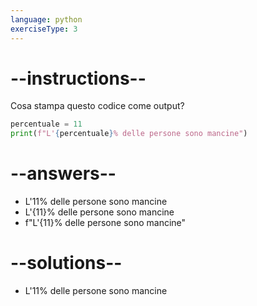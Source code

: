 ```yaml
---
language: python
exerciseType: 3
---
```


# --instructions--

Cosa stampa questo codice come output?
```python
percentuale = 11
print(f"L'{percentuale}% delle persone sono mancine")
```

# --answers--

- L'11% delle persone sono mancine
- L'{11}% delle persone sono mancine
- f"L'{11}% delle persone sono mancine"

# --solutions--

- L'11% delle persone sono mancine
